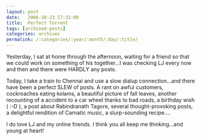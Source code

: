 ```yaml
---
layout: post
date:	2006-10-23 17:31:00
title:  Perfect Torrent
tags: [archived-posts]
categories: archives
permalink: /:categories/:year/:month/:day/:title/
---
```

Yesterday, I sat at home through the afternoon, waiting for a friend so that we could work on something of his together...I was checking LJ every now and then and there were HARDLY any posts.

Today, I take a train to Chennai and use a slow dialup connection...and there have been a perfect SLEW of posts. A rant on awful customers, cockroaches eating kolams, a beautiful picture of fall leaves, another recounting of a accident to a car wheel thanks to bad roads, a birthday wish ( :-D ), a post about Rabindranath Tagore, several thought-provoking posts, a delightful rendition of Carnatic music, a slurp-sounding recipe....


I do love LJ and my online friends. I think you all keep me thinking...and young at heart!
